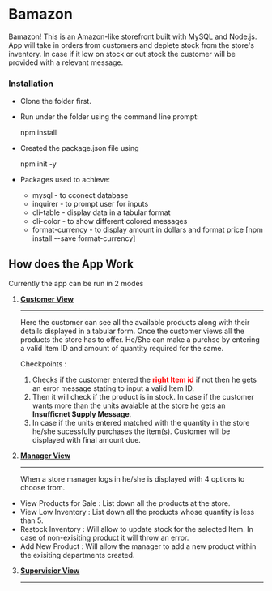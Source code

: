 # Bamazon
Bamazon! This is an Amazon-like storefront built with MySQL and Node.js. App will take in orders from customers and deplete stock from the store's inventory. In case if it low on stock or out stock the customer will be provided with a relevant message. 


### Installation 
* Clone the folder first. 
* Run under the folder using the command line prompt: 

    npm install 

* Created the package.json file  using 

    npm init -y 

* Packages used to achieve: 
    * mysql - to cconect database 
    * inquirer - to prompt user for inputs 
    * cli-table - display data in a tabular format
    * cli-color - to show different colored messages 
    * format-currency - to display amount in dollars and format price  [npm install --save format-currency]

## How does the App Work 
Currently the app can be run in 2 modes 
1. <u><b>Customer View </b></u>
    <hr />
    Here the customer can see all the available products along with their details displayed in a tabular form. Once the customer views all the products the store has to offer. He/She can make a purchse by entering a valid Item ID  and amount of quantity required for the same. 

    Checkpoints : 

    1. Checks if the customer entered the <b style="color:red;">right Item id</b> if not then he gets an error message stating to input a valid Item ID. 
    2. Then it will check if the product is in stock. In case if the customer wants more than the units avaiable at the store he gets an <b>Insufficnet Supply Message</b>.
    3. In case if the units entered matched with the quantity in the store he/she sucessfully purchases the item(s). Customer will be displayed with final amount due. 

2. <u><b>Manager View </b></u>
    <hr />
    When a store manager logs in he/she is displayed with 4 options to choose from. 
* View Products for Sale : List down all the products at the store. 
* View Low Inventory : List down all the products whose quantity is less than 5. 
* Restock Inventory : Will allow to update stock for the selected Item. In case of non-exisiting product it will throw an error. 
* Add New Product : Will allow the manager to add a new product within the exisiting departments created. 

3. <u><b>Supervisior View </b></u>
    <hr />